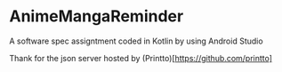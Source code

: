 # AnimeMangaReminder

A software spec assigntment coded in Kotlin by using Android Studio

Thank for the json server hosted by (Printto)[https://github.com/printto]